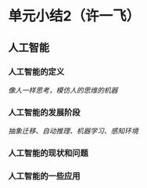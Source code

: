 # 单元小结2（许一飞）

## 人工智能

### 人工智能的定义
*像人一样思考，模仿人的思维的机器*

### 人工智能的发展阶段
*抽象迁移、自动推理、机器学习、感知环境*

### 人工智能的现状和问题

### 人工智能的一些应用

